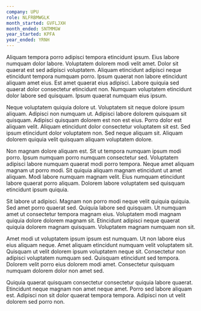 ```yaml
---
company: UPU
role: NLFRBMWGLK
month_started: GVFLJXH
month_ended: SNTMMGW
year_started: KPFA
year_ended: YRNH
---
```


Aliquam tempora porro adipisci tempora etincidunt ipsum. Eius labore numquam dolor labore. Voluptatem dolorem modi velit amet. Dolor sit quaerat est sed adipisci voluptatem. Aliquam etincidunt adipisci neque etincidunt tempora numquam porro. Ipsum quaerat non labore etincidunt aliquam amet eius. Est amet quaerat eius adipisci. Labore quiquia sed quaerat dolor consectetur etincidunt non. Numquam voluptatem etincidunt dolor labore sed quisquam. Ipsum quaerat numquam eius ipsum.

Neque voluptatem quiquia dolore ut. Voluptatem sit neque dolore ipsum aliquam. Adipisci non numquam ut. Adipisci labore dolorem quisquam sit quisquam. Adipisci quisquam dolorem est non est eius. Porro dolor est aliquam velit. Aliquam etincidunt dolor consectetur voluptatem sit est. Sed ipsum etincidunt dolor voluptatem non. Sed neque aliquam sit. Aliquam dolorem quiquia velit quisquam aliquam voluptatem dolore.

Non magnam dolore aliquam est. Sit ut tempora numquam ipsum modi porro. Ipsum numquam porro numquam consectetur sed. Voluptatem adipisci labore numquam quaerat modi porro tempora. Neque amet aliquam magnam ut porro modi. Sit quiquia aliquam magnam etincidunt ut amet aliquam. Modi labore numquam magnam velit. Eius numquam etincidunt labore quaerat porro aliquam. Dolorem labore voluptatem sed quisquam etincidunt ipsum quiquia.

Sit labore ut adipisci. Magnam non porro modi neque velit quiquia quiquia. Sed amet porro quaerat sed. Quiquia labore sed quisquam. Ut numquam amet ut consectetur tempora magnam eius. Voluptatem modi magnam quiquia dolore dolorem magnam sit. Etincidunt adipisci neque quaerat quiquia dolorem magnam quisquam. Voluptatem magnam numquam non sit.

Amet modi ut voluptatem ipsum ipsum est numquam. Ut non labore eius eius aliquam neque. Amet aliquam etincidunt numquam velit voluptatem sit. Quisquam ut velit dolorem ipsum voluptatem neque sit. Consectetur non adipisci voluptatem numquam sed. Quisquam etincidunt sed tempora. Dolorem velit porro eius dolorem modi amet. Consectetur quisquam numquam dolorem dolor non amet sed.

Quiquia quaerat quisquam consectetur consectetur quiquia labore quaerat. Etincidunt neque magnam non amet neque amet. Porro sed labore aliquam est. Adipisci non sit dolor quaerat tempora tempora. Adipisci non ut velit dolorem sed porro non.
    